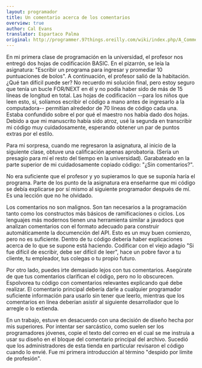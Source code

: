 ```yaml
---
layout: programador
title: Un comentario acerca de los comentarios
overview: true
author: Cal Evans
translator: Espartaco Palma
original: http://programmer.97things.oreilly.com/wiki/index.php/A_Comment_on_Comments
---
```


En mi primera clase de programación en la universidad, el profesor nos entregó
dos hojas de codificación BASIC. En el pizarrón, se leía la asignatura:
"Escribir un programa para ingresar y promediar 10 puntuaciones de bolos". A
continuación, el profesor salió de la habitación. ¿Qué tan difícil puede ser?
No recuerdo mi solución final, pero estoy seguro que tenía un bucle FOR/NEXT en
él y no podía haber sido de más de 15 líneas de longitud en total. Las hojas de
codificación --para los niños que leen esto, sí, solíamos escribir el código a
mano antes de ingresarlo a la computadora-- permitían alrededor de 70 líneas
de código cada una. Estaba confundido sobre el por qué el maestro nos había
dado dos hojas. Debido a que mi manuscrito había sido atroz, usé la segunda en
transcribir mi código muy cuidadosamente, esperando obtener un par de puntos
extras por el estilo.

Para mi sorpresa, cuando me regresaron la asignatura, al inicio de la
siguiente clase, obtuve una calificación apenas aprobatoria. (Sería un
presagio para mí el resto del tiempo en la universidad). Garabateado en la
parte superior de mi cuidadosamente copiado código: "¿Sin comentarios?".

No era suficiente que el profesor y yo supieramos lo que se suponía haría el
programa. Parte de los punto de la asignatura era enseñarme que mi código se
debía explicarse por sí mismo al siguiente programador después de mí. Es una
lección que no he olvidado.

Los comentarios no son malignos. Son tan necesarios a la programación tanto
como los constructos más básicos de ramificaciones o ciclos. Los lenguajes más
modernos tienen una herramienta similar a javadocs que analizan comentarios con
el formato adecuado para construir automáticamente la documención del API.
Esto es un muy buen comienzo, pero no es suficiente. Dentro de tu código
debería haber explicaciones acerca de lo que se supone está haciendo.
Codificar con el viejo adagio "Si fue difícil de escribir, debe ser difícil
de leer", hace un pobre favor a tu cliente, tu empleador, tus colegas o tu
propio futuro.

Por otro lado, puedes irte demasiado lejos con tus comentarios. Asegúrate de
que tus comentarios clarifican el código, pero no lo obscurecen. Espolvorea tu
código con comentarios relevantes explicando qué debe realizar. El comentario
principal debería darle a cualquier programador suficiente información para
usarlo sin tener que leerlo, mientras que los comentarios en línea deberían
asistir al siguiente desarrollador que lo arregle o lo extienda.

En un trabajo, estuve en desacuerdo con una decisión de diseño hecha por mis
superiores. Por intentar ser sarcástico, como suelen ser los programadores
jóvenes, copie el texto del correo en el cual se me instruía a usar su diseño
en el bloque del comentario principal del archivo. Sucedió que los
administradores de esta tienda en particular revisaron el código cuando lo
envié. Fue mi primera introducción al término "despido por límite de
profesión".

